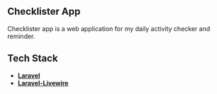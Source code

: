 ## Checklister App

Checklister app is a web application for my daily activity checker and reminder.

## Tech Stack

-   **[Laravel](https://laravel.com/)**
-   **[Laravel-Livewire](https://laravel-livewire.com/)**
